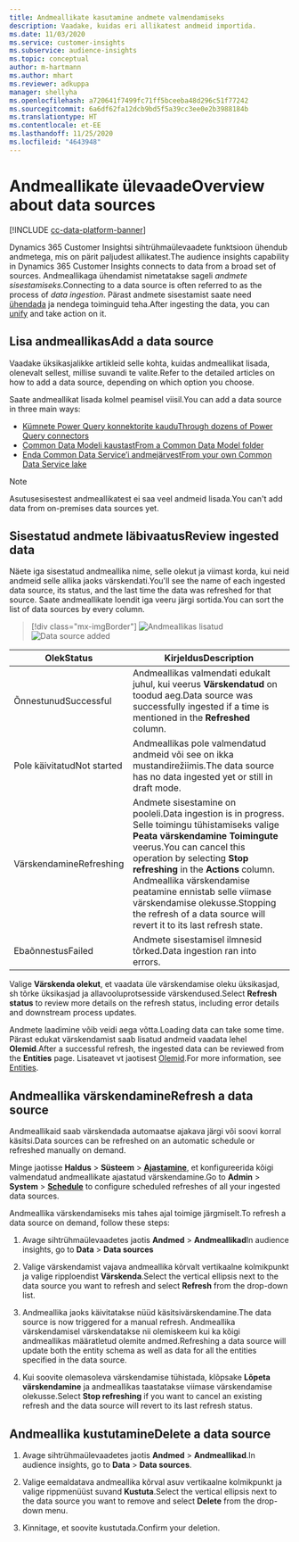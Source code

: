 ```yaml
---
title: Andmeallikate kasutamine andmete valmendamiseks
description: Vaadake, kuidas eri allikatest andmeid importida.
ms.date: 11/03/2020
ms.service: customer-insights
ms.subservice: audience-insights
ms.topic: conceptual
author: m-hartmann
ms.author: mhart
ms.reviewer: adkuppa
manager: shellyha
ms.openlocfilehash: a720641f7499fc71ff5bceeba48d296c51f77242
ms.sourcegitcommit: 6a6df62fa12dcb9bd5f5a39cc3ee0e2b3988184b
ms.translationtype: HT
ms.contentlocale: et-EE
ms.lasthandoff: 11/25/2020
ms.locfileid: "4643948"
---
```

# <a name="overview-about-data-sources"></a><span data-ttu-id="3f652-103">Andmeallikate ülevaade</span><span class="sxs-lookup"><span data-stu-id="3f652-103">Overview about data sources</span></span>

[!INCLUDE [cc-data-platform-banner](../includes/cc-data-platform-banner.md)]

<span data-ttu-id="3f652-104">Dynamics 365 Customer Insightsi sihtrühmaülevaadete funktsioon ühendub andmetega, mis on pärit paljudest allikatest.</span><span class="sxs-lookup"><span data-stu-id="3f652-104">The audience insights capability in Dynamics 365 Customer Insights connects to data from a broad set of sources.</span></span> <span data-ttu-id="3f652-105">Andmeallikaga ühendamist nimetatakse sageli *andmete sisestamiseks*.</span><span class="sxs-lookup"><span data-stu-id="3f652-105">Connecting to a data source is often referred to as the process of *data ingestion*.</span></span> <span data-ttu-id="3f652-106">Pärast andmete sisestamist saate need [ühendada](data-unification.md) ja nendega toiminguid teha.</span><span class="sxs-lookup"><span data-stu-id="3f652-106">After ingesting the data, you can [unify](data-unification.md) and take action on it.</span></span>

## <a name="add-a-data-source"></a><span data-ttu-id="3f652-107">Lisa andmeallikas</span><span class="sxs-lookup"><span data-stu-id="3f652-107">Add a data source</span></span>

<span data-ttu-id="3f652-108">Vaadake üksikasjalikke artikleid selle kohta, kuidas andmeallikat lisada, olenevalt sellest, millise suvandi te valite.</span><span class="sxs-lookup"><span data-stu-id="3f652-108">Refer to the detailed articles on how to add a data source, depending on which option you choose.</span></span>

<span data-ttu-id="3f652-109">Saate andmeallikat lisada kolmel peamisel viisil.</span><span class="sxs-lookup"><span data-stu-id="3f652-109">You can add a data source in three main ways:</span></span>

- [<span data-ttu-id="3f652-110">Kümnete Power Query konnektorite kaudu</span><span class="sxs-lookup"><span data-stu-id="3f652-110">Through dozens of Power Query connectors</span></span>](connect-power-query.md)
- [<span data-ttu-id="3f652-111">Common Data Modeli kaustast</span><span class="sxs-lookup"><span data-stu-id="3f652-111">From a Common Data Model folder</span></span>](connect-common-data-model.md)
- [<span data-ttu-id="3f652-112">Enda Common Data Service’i andmejärvest</span><span class="sxs-lookup"><span data-stu-id="3f652-112">From your own Common Data Service lake</span></span>](connect-common-data-service-lake.md)

> [!NOTE]
> <span data-ttu-id="3f652-113">Asutusesisestest andmeallikatest ei saa veel andmeid lisada.</span><span class="sxs-lookup"><span data-stu-id="3f652-113">You can't add data from on-premises data sources yet.</span></span>

## <a name="review-ingested-data"></a><span data-ttu-id="3f652-114">Sisestatud andmete läbivaatus</span><span class="sxs-lookup"><span data-stu-id="3f652-114">Review ingested data</span></span>

<span data-ttu-id="3f652-115">Näete iga sisestatud andmeallika nime, selle olekut ja viimast korda, kui neid andmeid selle allika jaoks värskendati.</span><span class="sxs-lookup"><span data-stu-id="3f652-115">You'll see the name of each ingested data source, its status, and the last time the data was refreshed for that source.</span></span> <span data-ttu-id="3f652-116">Saate andmeallikate loendit iga veeru järgi sortida.</span><span class="sxs-lookup"><span data-stu-id="3f652-116">You can sort the list of data sources by every column.</span></span>

> [!div class="mx-imgBorder"]
> <span data-ttu-id="3f652-117">![Andmeallikas lisatud](media/configure-data-datasource-added.png "Andmeallikas lisatud")</span><span class="sxs-lookup"><span data-stu-id="3f652-117">![Data source added](media/configure-data-datasource-added.png "Data source added")</span></span>

|<span data-ttu-id="3f652-118">Olek</span><span class="sxs-lookup"><span data-stu-id="3f652-118">Status</span></span>  |<span data-ttu-id="3f652-119">Kirjeldus</span><span class="sxs-lookup"><span data-stu-id="3f652-119">Description</span></span>  |
|---------|---------|
|<span data-ttu-id="3f652-120">Õnnestunud</span><span class="sxs-lookup"><span data-stu-id="3f652-120">Successful</span></span>   |<span data-ttu-id="3f652-121">Andmeallikas valmendati edukalt juhul, kui veerus **Värskendatud** on toodud aeg.</span><span class="sxs-lookup"><span data-stu-id="3f652-121">Data source was successfully ingested if a time is mentioned in the **Refreshed** column.</span></span>
|<span data-ttu-id="3f652-122">Pole käivitatud</span><span class="sxs-lookup"><span data-stu-id="3f652-122">Not started</span></span>   |<span data-ttu-id="3f652-123">Andmeallikas pole valmendatud andmeid või see on ikka mustandirežiimis.</span><span class="sxs-lookup"><span data-stu-id="3f652-123">The data source has no data ingested yet or still in draft mode.</span></span>         |
|<span data-ttu-id="3f652-124">Värskendamine</span><span class="sxs-lookup"><span data-stu-id="3f652-124">Refreshing</span></span>    |<span data-ttu-id="3f652-125">Andmete sisestamine on pooleli.</span><span class="sxs-lookup"><span data-stu-id="3f652-125">Data ingestion is in progress.</span></span> <span data-ttu-id="3f652-126">Selle toimingu tühistamiseks valige **Peata värskendamine** **Toimingute** veerus.</span><span class="sxs-lookup"><span data-stu-id="3f652-126">You can cancel this operation by selecting **Stop refreshing** in the **Actions** column.</span></span> <span data-ttu-id="3f652-127">Andmeallika värskendamise peatamine ennistab selle viimase värskendamise olekusse.</span><span class="sxs-lookup"><span data-stu-id="3f652-127">Stopping the refresh of a data source will revert it to its last refresh state.</span></span>       |
|<span data-ttu-id="3f652-128">Ebaõnnestus</span><span class="sxs-lookup"><span data-stu-id="3f652-128">Failed</span></span>     |<span data-ttu-id="3f652-129">Andmete sisestamisel ilmnesid tõrked.</span><span class="sxs-lookup"><span data-stu-id="3f652-129">Data ingestion ran into errors.</span></span>         |

<span data-ttu-id="3f652-130">Valige **Värskenda olekut**, et vaadata üle värskendamise oleku üksikasjad, sh tõrke üksikasjad ja allavooluprotsesside värskendused.</span><span class="sxs-lookup"><span data-stu-id="3f652-130">Select **Refresh status** to review more details on the refresh status, including error details and downstream process updates.</span></span>

<span data-ttu-id="3f652-131">Andmete laadimine võib veidi aega võtta.</span><span class="sxs-lookup"><span data-stu-id="3f652-131">Loading data can take some time.</span></span> <span data-ttu-id="3f652-132">Pärast edukat värskendamist saab lisatud andmeid vaadata lehel **Olemid**.</span><span class="sxs-lookup"><span data-stu-id="3f652-132">After a successful refresh, the ingested data can be reviewed from the **Entities** page.</span></span> <span data-ttu-id="3f652-133">Lisateavet vt jaotisest [Olemid](entities.md).</span><span class="sxs-lookup"><span data-stu-id="3f652-133">For more information, see [Entities](entities.md).</span></span>

## <a name="refresh-a-data-source"></a><span data-ttu-id="3f652-134">Andmeallika värskendamine</span><span class="sxs-lookup"><span data-stu-id="3f652-134">Refresh a data source</span></span>

<span data-ttu-id="3f652-135">Andmeallikaid saab värskendada automaatse ajakava järgi või soovi korral käsitsi.</span><span class="sxs-lookup"><span data-stu-id="3f652-135">Data sources can be refreshed on an automatic schedule or refreshed manually on demand.</span></span> 

<span data-ttu-id="3f652-136">Minge jaotisse **Haldus** > **Süsteem** > [**Ajastamine**](system.md#schedule-tab), et konfigureerida kõigi valmendatud andmeallikate ajastatud värskendamine.</span><span class="sxs-lookup"><span data-stu-id="3f652-136">Go to **Admin** > **System** > [**Schedule**](system.md#schedule-tab) to configure scheduled refreshes of all your ingested data sources.</span></span>

<span data-ttu-id="3f652-137">Andmeallika värskendamiseks mis tahes ajal toimige järgmiselt.</span><span class="sxs-lookup"><span data-stu-id="3f652-137">To refresh a data source on demand, follow these steps:</span></span>

1. <span data-ttu-id="3f652-138">Avage sihtrühmaülevaadetes jaotis **Andmed** > **Andmeallikad**</span><span class="sxs-lookup"><span data-stu-id="3f652-138">In audience insights, go to **Data** > **Data sources**</span></span>

2. <span data-ttu-id="3f652-139">Valige värskendamist vajava andmeallika kõrvalt vertikaalne kolmikpunkt ja valige ripploendist **Värskenda**.</span><span class="sxs-lookup"><span data-stu-id="3f652-139">Select the vertical ellipsis next to the data source you want to refresh and select **Refresh** from the drop-down list.</span></span>

3. <span data-ttu-id="3f652-140">Andmeallika jaoks käivitatakse nüüd käsitsivärskendamine.</span><span class="sxs-lookup"><span data-stu-id="3f652-140">The data source is now triggered for a manual refresh.</span></span> <span data-ttu-id="3f652-141">Andmeallika värskendamisel värskendatakse nii olemiskeem kui ka kõigi andmeallikas määratletud olemite andmed.</span><span class="sxs-lookup"><span data-stu-id="3f652-141">Refreshing a data source will update both the entity schema as well as data for all the entities specified in the data source.</span></span>

4. <span data-ttu-id="3f652-142">Kui soovite olemasoleva värskendamise tühistada, klõpsake **Lõpeta värskendamine** ja andmeallikas taastatakse viimase värskendamise olekusse.</span><span class="sxs-lookup"><span data-stu-id="3f652-142">Select **Stop refreshing** if you want to cancel an existing refresh and the data source will revert to its last refresh status.</span></span>

## <a name="delete-a-data-source"></a><span data-ttu-id="3f652-143">Andmeallika kustutamine</span><span class="sxs-lookup"><span data-stu-id="3f652-143">Delete a data source</span></span>

1. <span data-ttu-id="3f652-144">Avage sihtrühmaülevaadetes jaotis **Andmed** > **Andmeallikad**.</span><span class="sxs-lookup"><span data-stu-id="3f652-144">In audience insights, go to **Data** > **Data sources**.</span></span>

2. <span data-ttu-id="3f652-145">Valige eemaldatava andmeallika kõrval asuv vertikaalne kolmikpunkt ja valige rippmenüüst suvand **Kustuta**.</span><span class="sxs-lookup"><span data-stu-id="3f652-145">Select the vertical ellipsis next to the data source you want to remove and select **Delete** from the drop-down menu.</span></span>

3. <span data-ttu-id="3f652-146">Kinnitage, et soovite kustutada.</span><span class="sxs-lookup"><span data-stu-id="3f652-146">Confirm your deletion.</span></span>
